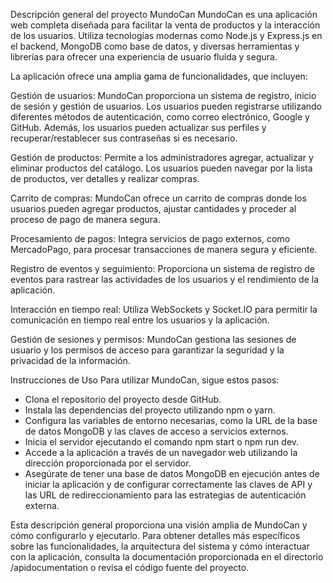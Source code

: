 Descripción general del proyecto MundoCan
MundoCan es una aplicación web completa diseñada para facilitar la venta de productos y la interacción de los usuarios. Utiliza tecnologías modernas como Node.js y Express.js en el backend, MongoDB como base de datos, y diversas herramientas y librerías para ofrecer una experiencia de usuario fluida y segura.

La aplicación ofrece una amplia gama de funcionalidades, que incluyen:

Gestión de usuarios: MundoCan proporciona un sistema de registro, inicio de sesión y gestión de usuarios. Los usuarios pueden registrarse utilizando diferentes métodos de autenticación, como correo electrónico, Google y GitHub. Además, los usuarios pueden actualizar sus perfiles y recuperar/restablecer sus contraseñas si es necesario.

Gestión de productos: Permite a los administradores agregar, actualizar y eliminar productos del catálogo. Los usuarios pueden navegar por la lista de productos, ver detalles y realizar compras.

Carrito de compras: MundoCan ofrece un carrito de compras donde los usuarios pueden agregar productos, ajustar cantidades y proceder al proceso de pago de manera segura.

Procesamiento de pagos: Integra servicios de pago externos, como MercadoPago, para procesar transacciones de manera segura y eficiente.

Registro de eventos y seguimiento: Proporciona un sistema de registro de eventos para rastrear las actividades de los usuarios y el rendimiento de la aplicación.

Interacción en tiempo real: Utiliza WebSockets y Socket.IO para permitir la comunicación en tiempo real entre los usuarios y la aplicación.

Gestión de sesiones y permisos: MundoCan gestiona las sesiones de usuario y los permisos de acceso para garantizar la seguridad y la privacidad de la información.

Instrucciones de Uso
Para utilizar MundoCan, sigue estos pasos:

- Clona el repositorio del proyecto desde GitHub.
- Instala las dependencias del proyecto utilizando npm o yarn.
- Configura las variables de entorno necesarias, como la URL de la base de datos MongoDB y las claves de acceso a servicios externos.
- Inicia el servidor ejecutando el comando npm start o npm run dev.
- Accede a la aplicación a través de un navegador web utilizando la dirección proporcionada por el servidor.
- Asegúrate de tener una base de datos MongoDB en ejecución antes de iniciar la aplicación y de configurar correctamente las claves de API y las URL  de redireccionamiento para las estrategias de autenticación externa.

Esta descripción general proporciona una visión amplia de MundoCan y cómo configurarlo y ejecutarlo. Para obtener detalles más específicos sobre las funcionalidades, la arquitectura del sistema y cómo interactuar con la aplicación, consulta la documentación proporcionada en el directorio /apidocumentation o revisa el código fuente del proyecto.






